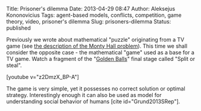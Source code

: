 Title: Prisoner's dilemma
Date: 2013-04-29 08:47
Author: Aleksejus Kononovicius
Tags: agent-based models, conflicts, competition, game theory, video, prisoner's dilemma
Slug: prisoners-dilemma
Status: published

Previously we wrote about
mathematical "puzzle" originating from a TV game (see [the description
of the Monty Hall
problem]({filename}/articles/2012/teaching-math-in-a-different-way.md)).
This time we shall consider the opposite case - the mathematical "game"
used as a base for a TV game. Watch a fragment of the "[Golden
Balls](https://en.wikipedia.org/wiki/Golden_Balls)" final stage called
"Split or steal".

[youtube v="z2DmzX_BP-A"]

The game is very simple, yet it possesses no correct solution or optimal
strategy. Interestingly enough it can also be used as model for
understanding social behavior of humans \[cite
id="Grund2013SRep"\].
